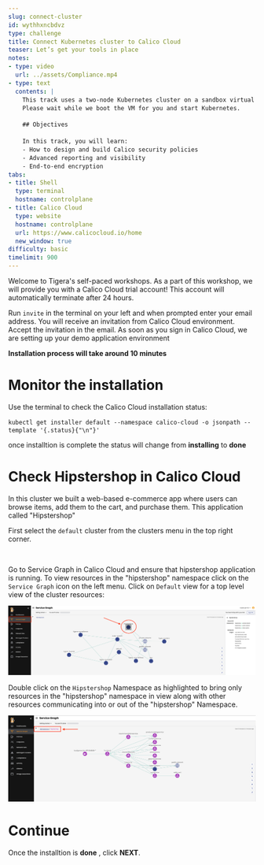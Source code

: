 ```yaml
---
slug: connect-cluster
id: wythhxncbdvz
type: challenge
title: Connect Kubernetes cluster to Calico Cloud
teaser: Let’s get your tools in place
notes:
- type: video
  url: ../assets/Compliance.mp4
- type: text
  contents: |
    This track uses a two-node Kubernetes cluster on a sandbox virtual machine.
    Please wait while we boot the VM for you and start Kubernetes.

    ## Objectives

    In this track, you will learn:
    - How to design and build Calico security policies
    - Advanced reporting and visibility
    - End-to-end encryption
tabs:
- title: Shell
  type: terminal
  hostname: controlplane
- title: Calico Cloud
  type: website
  hostname: controlplane
  url: https://www.calicocloud.io/home
  new_window: true
difficulty: basic
timelimit: 900
---
```

Welcome to Tigera's self-paced workshops. As a part of this workshop, we will provide you with a Calico Cloud trial account! This account will automatically terminate after 24 hours.

Run `invite` in the terminal on your left and when prompted enter your email address. You will receive an invitation from Calico Cloud environment. Accept the invitation in the email. As soon as you sign in Calico Cloud, we are setting up your demo application environment

**Installation process will take around 10 minutes**

Monitor the installation
==============

Use the terminal to check the Calico Cloud installation status:

```
kubectl get installer default --namespace calico-cloud -o jsonpath --template '{.status}{"\n"}'
```

once installtion is complete the status will change from **installing** to **done**

Check Hipstershop in Calico Cloud
==============
In this cluster we built a web-based e-commerce app where users can browse items, add them to the cart, and purchase them. This application called "Hipstershop"

First select the `default` cluster from the clusters menu in the top right corner.

<image>

Go to Service Graph in Calico Cloud and ensure that hipstershop application is running.
To view resources in the "hipstershop" namespace click on the `Service Graph` icon on the left menu.
Click on `Default` view for a top level view of the cluster resources:

![Image Description](../assets/service-graph-top-level.png)

Double click on the `Hipstershop` Namespace as highlighted to bring only resources in the "hipstershop" namespace in view along with other resources communicating into or out of the "hipstershop" Namespace.

![Image Description](../assets/service-graph-hipstershop.png)


Continue
==============
Once the installtion is **done** , click **NEXT**.
